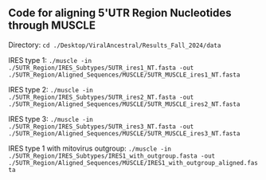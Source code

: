 ## Code for aligning 5'UTR Region Nucleotides through MUSCLE 

Directory: `cd ./Desktop/ViralAncestral/Results_Fall_2024/data`

IRES type 1: `./muscle -in ./5UTR_Region/IRES_Subtypes/5UTR_ires1_NT.fasta -out ./5UTR_Region/Aligned_Sequences/MUSCLE/5UTR_MUSCLE_ires1_NT.fasta`

IRES type 2: `./muscle -in ./5UTR_Region/IRES_Subtypes/5UTR_ires2_NT.fasta -out ./5UTR_Region/Aligned_Sequences/MUSCLE/5UTR_MUSCLE_ires2_NT.fasta`

IRES type 3: `./muscle -in ./5UTR_Region/IRES_Subtypes/5UTR_ires3_NT.fasta -out ./5UTR_Region/Aligned_Sequences/MUSCLE/5UTR_MUSCLE_ires3_NT.fasta`

IRES type 1 with mitovirus outgroup: `./muscle -in ./5UTR_Region/IRES_Subtypes/IRES1_with_outgroup.fasta -out ./5UTR_Region/Aligned_Sequences/MUSCLE/IRES1_with_outgroup_aligned.fasta`

